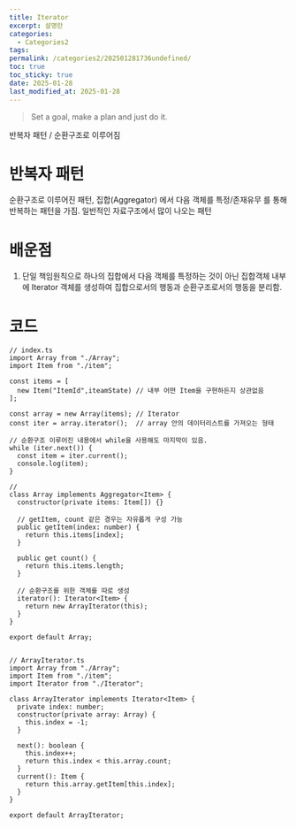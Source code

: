 ```yaml
---
title: Iterator
excerpt: 설명란
categories:
  - Categories2
tags: 
permalink: /categories2/202501281736undefined/
toc: true
toc_sticky: true
date: 2025-01-28
last_modified_at: 2025-01-28
---
```

> Set a goal, make a plan and just do it.

반복자 패턴 / 순환구조로 이루어짐


# 반복자 패턴
순환구조로 이루어진 패턴, 집합(Aggregator) 에서 다음 객체를 특정/존재유무 를 통해 반복하는 패턴을 가짐. 일반적인 자료구조에서 많이 나오는 패턴

# 배운점
1. 단일 책임원칙으로 하나의 집합에서 다음 객체를 특정하는 것이 아닌 집합객체 내부에 Iterator 객체를 생성하여 집합으로서의 행동과 순환구조로서의 행동을 분리함.


# 코드

```tsx
// index.ts
import Array from "./Array";
import Item from "./item";

const items = [
  new Item("ItemId",iteamState) // 내부 어떤 Item을 구현하든지 상관없음
];

const array = new Array(items); // Iterator
const iter = array.iterator();  // array 안의 데이터리스트를 가져오는 형태

// 순환구조 이루어진 내용에서 while을 사용해도 마지막이 있음.
while (iter.next()) {
  const item = iter.current();
  console.log(item);
}
```

```tsx
//
class Array implements Aggregator<Item> {
  constructor(private items: Item[]) {}

  // getItem, count 같은 경우는 자유롭게 구성 가능
  public getItem(index: number) {
    return this.items[index];
  }

  public get count() {
    return this.items.length;
  }

  // 순환구조를 위한 객체를 따로 생성
  iterator(): Iterator<Item> {
    return new ArrayIterator(this);
  }
}

export default Array;


```

```tsx
// ArrayIterator.ts
import Array from "./Array";
import Item from "./item";
import Iterator from "./Iterator";

class ArrayIterator implements Iterator<Item> {
  private index: number;
  constructor(private array: Array) {
    this.index = -1;
  }

  next(): boolean {
    this.index++;
    return this.index < this.array.count;
  }
  current(): Item {
    return this.array.getItem[this.index];
  }
}

export default ArrayIterator;

```
